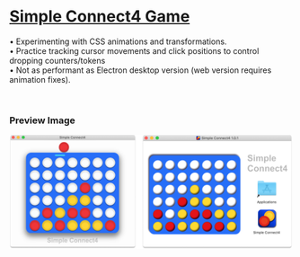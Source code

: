 # [Simple Connect4 Game](https://michaeltr7.github.io/Simple-Connect4/)

• Experimenting with CSS animations and transformations. <br/>
• Practice tracking cursor movements and click positions to control dropping counters/tokens <br/>
• Not as performant as Electron desktop version (web version requires animation fixes).

<br/>

<h3>Preview Image</h3>

[<img src="Preview Image.png" width = "1000">](https://michaeltr7.github.io/Simple-Connect4/)


